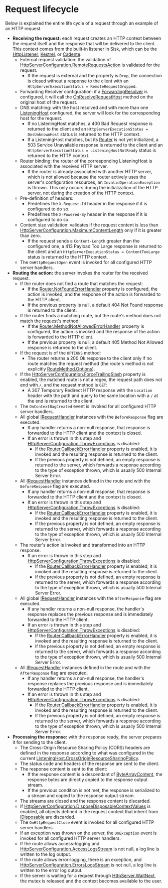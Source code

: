 # Request lifecycle
Below is explained the entire life cycle of a request through an example of an HTTP request.

- **Receiving the request:** each request creates an HTTP context between the request itself and the response that will be delivered to the client. This context comes from the built-in listener in Sisk, which can be the [HttpListener](https://learn.microsoft.com/en-us/dotnet/api/system.net.httplistener?view=net-9.0), [Kestrel](https://learn.microsoft.com/en-us/aspnet/core/fundamentals/servers/kestrel?view=aspnetcore-9.0), or [Cadente](https://blog.sisk-framework.org/posts/2025-01-29-cadente-experiment/).
    - External request validation: the validation of [HttpServerConfiguration.RemoteRequestsAction](/api/Sisk.Core.Http.HttpServerConfiguration.RemoteRequestsAction) is validated for the request.
        - If the request is external and the property is `Drop`, the connection is closed without a response to the client with an `HttpServerExecutionStatus = RemoteRequestDropped`.
    - Forwarding Resolver configuration: if a [ForwardingResolver](/docs/advanced/forwarding-resolvers) is configured, it will call the [OnResolveRequestHost](/api/Sisk.Core.Http.ForwardingResolver.OnResolveRequestHost) method on the original host of the request.
    - DNS matching: with the host resolved and with more than one [ListeningHost](/api/Sisk.Core.Http.ListeningHost) configured, the server will look for the corresponding host for the request.
        - If no ListeningHost matches, a 400 Bad Request response is returned to the client and an `HttpServerExecutionStatus = DnsUnknownHost` status is returned to the HTTP context.
        - If a ListeningHost matches, but its [Router](/api/Sisk.Core.Http.ListeningHost.Router) is not yet initialized, a 503 Service Unavailable response is returned to the client and an `HttpServerExecutionStatus = ListeningHostNotReady` status is returned to the HTTP context.
    - Router binding: the router of the corresponding ListeningHost is associated with the received HTTP server.
        - If the router is already associated with another HTTP server, which is not allowed because the router actively uses the server's configuration resources, an `InvalidOperationException` is thrown. This only occurs during the initialization of the HTTP server, not during the creation of the HTTP context.
    - Pre-definition of headers:
        - Predefines the `X-Request-Id` header in the response if it is configured to do so.
        - Predefines the `X-Powered-By` header in the response if it is configured to do so.
    - Content size validation: validates if the request content is less than [HttpServerConfiguration.MaximumContentLength](/api/Sisk.Core.Http.HttpServerConfiguration.MaximumContentLength) only if it is greater than zero.
        - If the request sends a `Content-Length` greater than the configured one, a 413 Payload Too Large response is returned to the client and an `HttpServerExecutionStatus = ContentTooLarge` status is returned to the HTTP context.
    - The `OnHttpRequestOpen` event is invoked for all configured HTTP server handlers.
- **Routing the action:** the server invokes the router for the received request.
    - If the router does not find a route that matches the request:
        - If the [Router.NotFoundErrorHandler](/api/Sisk.Core.Routing.Router.NotFoundErrorHandler) property is configured, the action is invoked, and the response of the action is forwarded to the HTTP client.
        - If the previous property is null, a default 404 Not Found response is returned to the client.
    - If the router finds a matching route, but the route's method does not match the request's method:
        - If the [Router.MethodNotAllowedErrorHandler](/api/Sisk.Core.Routing.Router.MethodNotAllowedErrorHandler) property is configured, the action is invoked and the response of the action is forwarded to the HTTP client.
        - If the previous property is null, a default 405 Method Not Allowed response is returned to the client.
    - If the request is of the `OPTIONS` method:
        - The router returns a 200 Ok response to the client only if no route matches the request method (the route's method is not explicitly [RouteMethod.Options](/api/Sisk.Core.Routing.RouteMethod)).
    - If the [HttpServerConfiguration.ForceTrailingSlash](/api/Sisk.Core.Http.HttpServerConfiguration.ForceTrailingSlash) property is enabled, the matched route is not a regex, the request path does not end with `/`, and the request method is `GET`:
        - A 307 Temporary Redirect HTTP response with the `Location` header with the path and query to the same location with a `/` at the end is returned to the client.
    - The `OnContextBagCreated` event is invoked for all configured HTTP server handlers.
    - All global [IRequestHandler](/api/Sisk.Core.Routing.IRequestHandler) instances with the `BeforeResponse` flag are executed.
        - If any handler returns a non-null response, that response is forwarded to the HTTP client and the context is closed.
        - If an error is thrown in this step and [HttpServerConfiguration.ThrowExceptions](/api/Sisk.Core.Http.HttpServerConfiguration.ThrowExceptions) is disabled:
            - If the [Router.CallbackErrorHandler](/api/Sisk.Core.Routing.Router.CallbackErrorHandler) property is enabled, it is invoked and the resulting response is returned to the client.
            - If the previous property is not defined, an empty response is returned to the server, which forwards a response according to the type of exception thrown, which is usually 500 Internal Server Error.
    - All [IRequestHandler](/api/Sisk.Core.Routing.IRequestHandler) instances defined in the route and with the `BeforeResponse` flag are executed.
        - If any handler returns a non-null response, that response is forwarded to the HTTP client and the context is closed.
        - If an error is thrown in this step and [HttpServerConfiguration.ThrowExceptions](/api/Sisk.Core.Http.HttpServerConfiguration.ThrowExceptions) is disabled:
            - If the [Router.CallbackErrorHandler](/api/Sisk.Core.Routing.Router.CallbackErrorHandler) property is enabled, it is invoked and the resulting response is returned to the client.
            - If the previous property is not defined, an empty response is returned to the server, which forwards a response according to the type of exception thrown, which is usually 500 Internal Server Error.
    - The router's action is invoked and transformed into an HTTP response.
        - If an error is thrown in this step and [HttpServerConfiguration.ThrowExceptions](/api/Sisk.Core.Http.HttpServerConfiguration.ThrowExceptions) is disabled:
            - If the [Router.CallbackErrorHandler](/api/Sisk.Core.Routing.Router.CallbackErrorHandler) property is enabled, it is invoked and the resulting response is returned to the client.
            - If the previous property is not defined, an empty response is returned to the server, which forwards a response according to the type of exception thrown, which is usually 500 Internal Server Error.
    - All global [IRequestHandler](/api/Sisk.Core.Routing.IRequestHandler) instances with the `AfterResponse` flag are executed.
        - If any handler returns a non-null response, the handler's response replaces the previous response and is immediately forwarded to the HTTP client.
        - If an error is thrown in this step and [HttpServerConfiguration.ThrowExceptions](/api/Sisk.Core.Http.HttpServerConfiguration.ThrowExceptions) is disabled:
            - If the [Router.CallbackErrorHandler](/api/Sisk.Core.Routing.Router.CallbackErrorHandler) property is enabled, it is invoked and the resulting response is returned to the client.
            - If the previous property is not defined, an empty response is returned to the server, which forwards a response according to the type of exception thrown, which is usually 500 Internal Server Error.
    - All [IRequestHandler](/api/Sisk.Core.Routing.IRequestHandler) instances defined in the route and with the `AfterResponse` flag are executed.
        - If any handler returns a non-null response, the handler's response replaces the previous response and is immediately forwarded to the HTTP client.
        - If an error is thrown in this step and [HttpServerConfiguration.ThrowExceptions](/api/Sisk.Core.Http.HttpServerConfiguration.ThrowExceptions) is disabled:
            - If the [Router.CallbackErrorHandler](/api/Sisk.Core.Routing.Router.CallbackErrorHandler) property is enabled, it is invoked and the resulting response is returned to the client.
            - If the previous property is not defined, an empty response is returned to the server, which forwards a response according to the type of exception thrown, which is usually 500 Internal Server Error.
- **Processing the response:** with the response ready, the server prepares it for sending to the client.
    - The Cross-Origin Resource Sharing Policy (CORS) headers are defined in the response according to what was configured in the current [ListeningHost.CrossOriginResourceSharingPolicy](/api/Sisk.Core.Http.ListeningHost.CrossOriginResourceSharingPolicy).
    - The status code and headers of the response are sent to the client.
    - The response content is sent to the client:
        - If the response content is a descendant of [ByteArrayContent](/en-us/dotnet/api/system.net.http.bytearraycontent), the response bytes are directly copied to the response output stream.
        - If the previous condition is not met, the response is serialized to a stream and copied to the response output stream.
    - The streams are closed and the response content is discarded.
    - If [HttpServerConfiguration.DisposeDisposableContextValues](/api/Sisk.Core.Http.HttpServerConfiguration.DisposeDisposableContextValues) is enabled, all objects defined in the request context that inherit from [IDisposable](/en-us/dotnet/api/system.idisposable) are discarded.
    - The `OnHttpRequestClose` event is invoked for all configured HTTP server handlers.
    - If an exception was thrown on the server, the `OnException` event is invoked for all configured HTTP server handlers.
    - If the route allows access-logging and [HttpServerConfiguration.AccessLogsStream](/api/Sisk.Core.Http.HttpServerConfiguration.AccessLogsStream) is not null, a log line is written to the log output.
    - If the route allows error-logging, there is an exception, and [HttpServerConfiguration.ErrorsLogsStream](/api/Sisk.Core.Http.HttpServerConfiguration.ErrorsLogsStream) is not null, a log line is written to the error log output.
    - If the server is waiting for a request through [HttpServer.WaitNext](/api/Sisk.Core.Http.Streams.HttpWebSocket.WaitNext), the mutex is released and the context becomes available to the user.